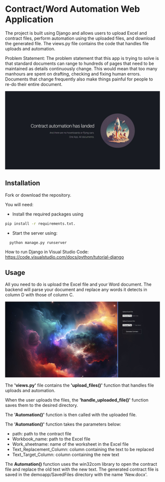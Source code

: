 
# Contract/Word Automation Web Application

The project is built using Django and allows users to upload Excel and contract files, perform automation using the uploaded files, and download the generated file. The views.py file contains the code that handles file uploads and automation.

Problem Statement:
The problem statement that this app is trying to solve is that standard documents can range to hundreds of pages that need to be maintained as details continuously change. This would mean that too many manhours are spent on drafting, checking and fixing human errors. Documents that change frequently also make things painful for people to re-do their entire document.

![Alt Text](ReadmeImage1.jpg)


## Installation

Fork or download the repository.

You will need:

* Install the required packages using 

```bash
pip install -r requirements.txt.
```
* Start the server using:

```bash
  python manage.py runserver
```

How to run Django in Visual Studio Code: https://code.visualstudio.com/docs/python/tutorial-django
    
## Usage

All you need to do is upload the Excel file and your Word document. The backend will parse your document and replace any words it detects in column D with those of column C.

![Alt Text](ReadmeImage2.jpg)

The **'views.py'** file contains the **'upload_files()'** function that handles file uploads and automation. 

When the user uploads the files, the **'handle_uploaded_file()'** function saves them to the desired directory. 

The **'Automation()'** function is then called with the uploaded file.

The **'Automation()'** function takes the parameters below:


- path: path to the contract file
- Workbook_name: path to the Excel file
- Work_sheetname: name of the worksheet in the Excel file
- Text_Replacement_Column: column containing the text to be replaced
- Text_Target_Column: column containing the new text

The **Automation()** function uses the win32com library to open the contract file and replace the old text with the new text. The generated contract file is saved in the demoapp/SavedFiles directory with the name 'New.docx'.


